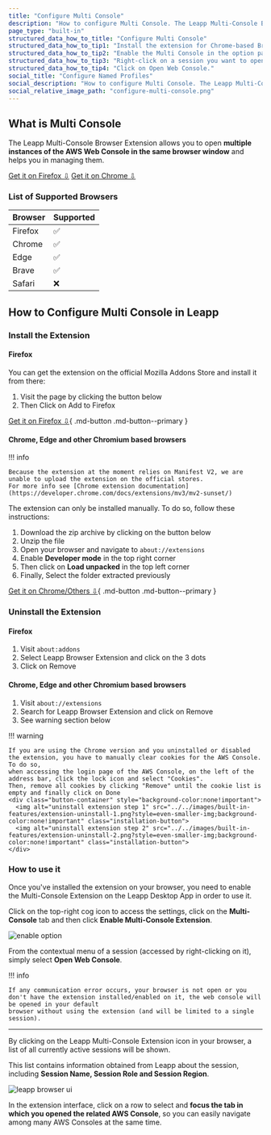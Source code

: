 ```yaml
---
title: "Configure Multi Console"
description: "How to configure Multi Console. The Leapp Multi-Console Browser Extension allows you to open **multiple instances of the AWS Web Console in the same browser window** and helps you in managing them."
page_type: "built-in"
structured_data_how_to_title: "Configure Multi Console"
structured_data_how_to_tip1: "Install the extension for Chrome-based Browser or Firefox."
structured_data_how_to_tip2: "Enable the Multi Console in the option panel of Leapp."
structured_data_how_to_tip3: "Right-click on a session you want to open in the AWS Web Console."
structured_data_how_to_tip4: "Click on Open Web Console."
social_title: "Configure Named Profiles"
social_description: "How to configure Multi Console. The Leapp Multi-Console Browser Extension allows you to open **multiple instances of the AWS Web Console in the same browser window** and helps you in managing them."
social_relative_image_path: "configure-multi-console.png"
---
```


## What is Multi Console

The Leapp Multi-Console Browser Extension allows you to open **multiple instances of 
the AWS Web Console in the same browser window** and helps you in managing them.

<div class="button-container">
  <a href="https://addons.mozilla.org/en-US/firefox/addon/leapp-multi-console-extension/" class="md-button md-button--primary installation-button">Get it on Firefox ⇩<i></i></a>
  <a href="https://d3o59asa8udcq9.cloudfront.net/extension/leapp-extension-chromium-latest.zip" class="md-button md-button--primary installation-button">Get it on Chrome ⇩</a>
</div>

### List of Supported Browsers

| Browser                    | Supported
| -------------------------- | ------------------------------------ 
| Firefox                    | :white_check_mark:
| Chrome                     | :white_check_mark:
| Edge                       | :white_check_mark:
| Brave                      | :white_check_mark:
| Safari                     | :x:

## How to Configure Multi Console in Leapp

### Install the Extension

#### Firefox

You can get the extension on the official Mozilla Addons Store and install it from there:

1. Visit the page by clicking the button below
2. Then Click on Add to Firefox

[Get it on Firefox ⇩](https://addons.mozilla.org/en-US/firefox/addon/leapp-multi-console-extension/){ .md-button .md-button--primary }

#### Chrome, Edge and other Chromium based browsers

!!! info
    
    Because the extension at the moment relies on Manifest V2, we are unable to upload the extension on the official stores. 
    For more info see [Chrome extension documentation](https://developer.chrome.com/docs/extensions/mv3/mv2-sunset/)

The extension can only be installed manually. To do so, follow these instructions:

1. Download the zip archive by clicking on the button below
2. Unzip the file
3. Open your browser and navigate to `about://extensions`
4. Enable **Developer mode** in the top right corner
5. Then click on **Load unpacked** in the top left corner
6. Finally, Select the folder extracted previously

[Get it on Chrome/Others ⇩](https://d3o59asa8udcq9.cloudfront.net/extension/leapp-extension-chromium-latest.zip){ .md-button .md-button--primary }

### Uninstall the Extension

#### Firefox

1. Visit `about:addons`
2. Select Leapp Browser Extension and click on the 3 dots
3. Click on Remove

#### Chrome, Edge and other Chromium based browsers

1. Visit `about://extensions`
2. Search for Leapp Browser Extension and click on Remove
3. See warning section below

!!! warning

    If you are using the Chrome version and you uninstalled or disabled the extension, you have to manually clear cookies for the AWS Console. To do so,
    when accessing the login page of the AWS Console, on the left of the address bar, click the lock icon and select "Cookies". 
    Then, remove all cookies by clicking "Remove" until the cookie list is empty and finally click on Done 
    <div class="button-container" style="background-color:none!important">
      <img alt="uninstall extension step 1" src="../../images/built-in-features/extension-uninstall-1.png?style=even-smaller-img;background-color:none!important" class="installation-button">
      <img alt="uninstall extension step 2" src="../../images/built-in-features/extension-uninstall-2.png?style=even-smaller-img;background-color:none!important" class="installation-button">
    </div>


### How to use it

Once you've installed the extension on your browser, you need to enable the Multi-Console Extension on the Leapp Desktop App in order to use it.

Click on the top-right cog icon to access the settings, click on the **Multi-Console** tab and then click **Enable Multi-Console Extension**.

![enable option](../../images/built-in-features/enable-option.png?style=even-smaller-img)

From the contextual menu of a session (accessed by right-clicking on it), simply select **Open Web Console**. 

!!! info 
    
    If any communication error occurs, your browser is not open or you don't have the extension installed/enabled on it, the web console will be opened in your default
    browser without using the extension (and will be limited to a single session).

---

By clicking on the Leapp Multi-Console Extension icon in your browser, a list of all currently active sessions will be shown. 

This list contains information obtained from Leapp about the session, including **Session Name, Session Role and Session Region**.

![leapp browser ui](../../images/built-in-features/leapp-browser-ui.png?style=even-smaller-img)

In the extension interface, click on a row to select and **focus the tab in which you opened the related AWS Console**, so you can easily navigate among many AWS Consoles
at the same time.

